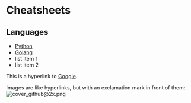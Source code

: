 Cheatsheets
=======

Languages
----------

  * [Python](languages/python.md) 
  * [Golang](languages/golang.go)
  * list item 1
  * list item 2

  This is a hyperlink to [Google](http://google.com).

  Images are like hyperlinks, but with an exclamation mark in front of them:
  ![cover_github@2x.png](https://i.loli.net/2018/08/20/5b7a48e0b8d67.png)

